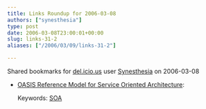 ```yaml
---
title: Links Roundup for 2006-03-08
authors: ["synesthesia"]
type: post
date: 2006-03-08T23:00:01+00:00
slug: links-31-2 
aliases: ["/2006/03/09/links-31-2"]

---
```

Shared bookmarks for [del.icio.us][1] user  [Synesthesia][2] on 2006-03-08

  * [OASIS Reference Model for Service Oriented Architecture][3]:
  
       
    Keywords: [SOA][4]

 [1]: https://del.icio.us/
 [2]: https://del.icio.us/synesthesia
 [3]: https://www.oasis-open.org/committees/download.php/16587/wd-soa-rm-cd1ED.pdf "https://www.oasis-open.org/committees/download.php/16587/wd-soa-rm-cd1ED.pdf"
 [4]: https://del.icio.us/synesthesia/SOA